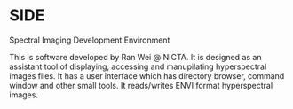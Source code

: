 SIDE
====

Spectral Imaging Development Environment

This is software developed by Ran Wei @ NICTA. It is designed as an assistant tool of displaying, accessing and manupilating hyperspectral images files. It has a user interface which has directory browser, command window and other small tools. It reads/writes ENVI format hyperspectral images.
